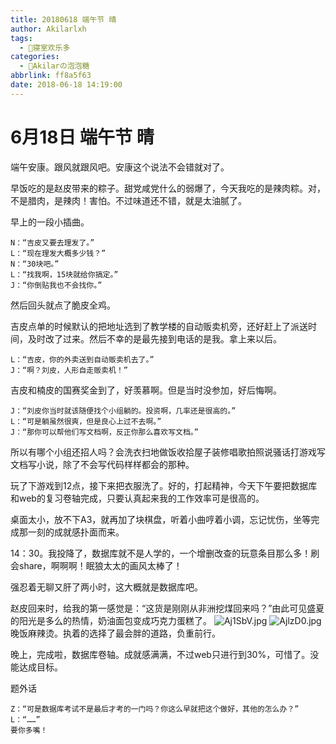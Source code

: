 ```yaml
---
title: 20180618 端午节 晴
author: Akilarlxh
tags:
  - 🤣寝室欢乐多
categories:
  - 🍬Akilarの泡泡糖
abbrlink: ff8a5f63
date: 2018-06-18 14:19:00
---
```

# 6月18日 端午节 晴
 
端午安康。跟风就跟风吧。安康这个说法不会错就对了。

早饭吃的是赵皮带来的粽子。甜党咸党什么的弱爆了，今天我吃的是辣肉粽。对，不是腊肉，是辣肉！害怕。不过味道还不错，就是太油腻了。

早上的一段小插曲。
```
N：“吉皮又要去理发了。”
L：“现在理发大概多少钱？”
N：“30块吧。”
L：“找我啊，15块就给你搞定。”
J：“你倒贴我也不会找你。”
```
然后回头就点了脆皮全鸡。

吉皮点单的时候默认的把地址选到了教学楼的自动贩卖机旁，还好赶上了派送时间，及时改了过来。然后不幸的是最先接到电话的是我。拿上来以后。
```
L：“吉皮，你的外卖送到自动贩卖机去了。”
J：“啊？刘皮，人形自走贩卖机！”
```
吉皮和楠皮的国赛奖金到了，好羡慕啊。但是当时没参加，好后悔啊。
```
J：“刘皮你当时就该随便找个小组躺的。投资啊，几率还是很高的。”
L：“可是躺虽然很爽，但是良心上过不去啊。”
J：“那你可以帮他们写文档啊，反正你那么喜欢写文档。”
```
所以有哪个小组还招人吗？会洗衣扫地做饭收拾屋子装修唱歌拍照说骚话打游戏写文档写小说，除了不会写代码样样都会的那种。

玩了下游戏到12点，接下来把衣服洗了。好的，打起精神，今天下午要把数据库和web的复习卷轴完成，只要认真起来我的工作效率可是很高的。

桌面太小，放不下A3，就再加了块棋盘，听着小曲哼着小调，忘记忧伤，坐等完成那一刻的成就感扑面而来。

14：30。我投降了，数据库就不是人学的，一个增删改查的玩意条目那么多！刷会share，啊啊啊！眠狼太太的画风太棒了！

强忍着无聊又肝了两小时，这大概就是数据库吧。

赵皮回来时，给我的第一感觉是：“这货是刚刚从非洲挖煤回来吗？”由此可见盛夏的阳光是多么的热情，奶油面包变成巧克力蛋糕了。
![Aj1SbV.jpg](https://s2.ax1x.com/2019/04/15/Aj1SbV.jpg)
![AjlzD0.jpg](https://s2.ax1x.com/2019/04/15/AjlzD0.jpg)
晚饭麻辣烫。执着的选择了最会胖的道路，负重前行。

晚上，完成啦，数据库卷轴。成就感满满，不过web只进行到30%，可惜了。没能达成目标。

题外话
```
Z：“可是数据库考试不是最后才考的一门吗？你这么早就把这个做好，其他的怎么办？”
L：“……”
要你多嘴！
```